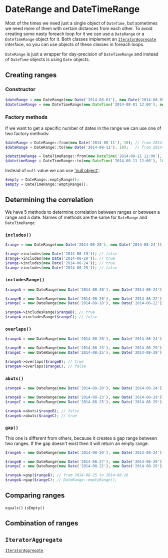# DateRange and DateTimeRange
Most of the times we need just a single object of `DateTime`, but sometimes we need more of them with certain distances from each other.
To avoid creating some nasty foreach loop for it we can use a `DateRange` or a `DateTimeRange` object for it. Both classes implement 
an [`IteratorAggregate`](http://php.net/manual/en/class.iteratoraggregate.php) interface, so you can use objects of these classes in foreach loops.

`DateRange` is just a wrapper for day-precision of `DateTimeRange` and instead of `DateTime` objects is using `Date` objects.

##  Creating ranges

### Constructor
```php
$dateRange = new DateRange(new Date('2014-08-01'), new Date('2014-08-05'));
$datetimeRange = new DateTimeRange(new DateTime('2014-08-01 12:00'), new DateTime('2014-08-01 17:00'), new DateInterval('P1H'));
```

### Factory methods
If we want to get a specific number of dates in the range we can use one of two factory methods:
```php
$dateRange = DateRange::from(new Date('2014-08-11'), 10); // from 2014-08-11 to 2014-08-20
$dateRange = DateRange::to(new Date('2014-08-11'), 10);   // from 2014-08-02 to 2014-08-11

$datetimeRange = DateTimeRange::from(new DateTime('2014-08-11 12:00'), 10, new DateInterval('P1H')); // from 2014-08-11 12:00 to 2014-08-11 21:00
$datetimeRange = DateTimeRange::to(new DateTime('2014-08-11 12:00'), 10, new DateInterval('P1H'));   // from 2014-08-11 03:00 to 2014-08-11 12:00
```
Instead of `null` value we can use ['null object'](http://refactoring.com/catalog/introduceNullObject.html):
```php
$empty = DateRange::emptyRange();
$empty = DateTimeRange::emptyRange();
```

## Determining the correlation
We have 5 methods to determine correlation between ranges or between a range and a date. Names of methods are the same for 
`DateRange` and `DateTimeRange`:

### `includes()`
```php
$range = new DateRange(new Date('2014-08-20'), new Date('2014-08-24'));

$range->includes(new Date('2014-08-19')); // false
$range->includes(new Date('2014-08-20')); // true
$range->includes(new Date('2014-08-24')); // true
$range->includes(new Date('2014-08-25')); // false
```

### `includesRange()`
```php
$rangeA = new DateRange(new Date('2014-08-20'), new Date('2014-08-24'));

$rangeB = new DateRange(new Date('2014-08-20'), new Date('2014-08-22'));
$rangeC = new DateRange(new Date('2014-08-18'), new Date('2014-08-22'));

$rangeA->includesRange($rangeB); // true
$rangeA->includesRange($rangeC); // false
```

### `overlaps()`
```php
$rangeA = new DateRange(new Date('2014-08-20'), new Date('2014-08-24'));

$rangeB = new DateRange(new Date('2014-08-23'), new Date('2014-08-29'));
$rangeC = new DateRange(new Date('2014-08-25'), new Date('2014-08-29'));

$rangeA->overlaps($rangeB); // true
$rangeA->overlaps($rangeC); // false
```

### `abuts()`
```php
$rangeA = new DateRange(new Date('2014-08-20'), new Date('2014-08-24'));

$rangeB = new DateRange(new Date('2014-08-23'), new Date('2014-08-29'));
$rangeC = new DateRange(new Date('2014-08-25'), new Date('2014-08-29'));

$rangeA->abuts($rangeB); // false
$rangeA->abuts($rangeC); // true
```

### `gap()`
This one is different from others, because it creates a gap range between two ranges.
If the gap doesn't exist then it will return an empty range.
```php
$rangeA = new DateRange(new Date('2014-08-20'), new Date('2014-08-24'));

$rangeB = new DateRange(new Date('2014-08-27'), new Date('2014-08-29'));
$rangeC = new DateRange(new Date('2014-08-22'), new Date('2014-08-29'));

$rangeA->gap($rangeB); // from 2014-08-25 to 2014-08-26
$rangeA->gap($rangeC); // DateRange::emptyRange();
```

## Comparing ranges
`equals()`
`isEmpty()`

## Combination of ranges

## `IteratorAggregate`
[`IteratorAggregate`](http://php.net/manual/en/class.iteratoraggregate.php)
